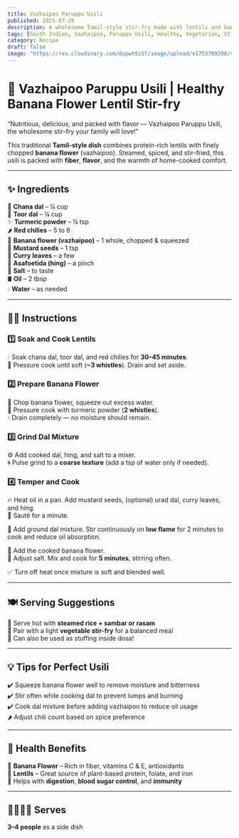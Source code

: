```yaml
---
title: Vazhaipoo Paruppu Usili  
published: 2025-07-28  
description: A wholesome Tamil-style stir-fry made with lentils and banana flower. Rich in protein and fiber, this traditional dish is both nourishing and flavorful.  
tags: [South Indian, Vazhaipoo, Paruppu Usili, Healthy, Vegetarian, Stir-Fry, Banana Flower]  
category: Recipe  
draft: false  
image: "https://res.cloudinary.com/dupwt6i5f/image/upload/v1753709200/vazhaipoo_paruppu_usili.jpg"  
---
```


# 🌼 Vazhaipoo Paruppu Usili | Healthy Banana Flower Lentil Stir-fry

“Nutritious, delicious, and packed with flavor — Vazhaipoo Paruppu Usili, the wholesome stir-fry your family will love!”

This traditional **Tamil-style dish** combines protein-rich lentils with finely chopped **banana flower** (vazhaipoo). Steamed, spiced, and stir-fried, this usili is packed with **fiber**, **flavor**, and the warmth of home-cooked comfort.

---

## ✨ Ingredients

🌱 **Chana dal** – ¼ cup  
🌱 **Toor dal** – ¼ cup  
✨ **Turmeric powder** – ¼ tsp  
🌶️ **Red chilies** – 5 to 6  
🌸 **Banana flower (vazhaipoo)** – 1 whole, chopped & squeezed  
🌾 **Mustard seeds** – 1 tsp  
🌿 **Curry leaves** – a few  
💨 **Asafoetida (hing)** – a pinch  
🧂 **Salt** – to taste  
🛢️ **Oil** – 2 tbsp  
💧 **Water** – as needed  

---

## 👩‍🍳 Instructions

### 1️⃣ Soak and Cook Lentils  
💧 Soak chana dal, toor dal, and red chilies for **30–45 minutes**.  
🍲 Pressure cook until soft (**~3 whistles**). Drain and set aside.

### 2️⃣ Prepare Banana Flower  
🔪 Chop banana flower, squeeze out excess water.  
🍛 Pressure cook with turmeric powder (**2 whistles**).  
💧 Drain completely — no moisture should remain.

### 3️⃣ Grind Dal Mixture  
⚙️ Add cooked dal, hing, and salt to a mixer.  
🌀 Pulse grind to a **coarse texture** (add a tsp of water only if needed).

### 4️⃣ Temper and Cook  
🔥 Heat oil in a pan. Add mustard seeds, (optional) urad dal, curry leaves, and hing.  
🌾 Sauté for a minute.

🥣 Add ground dal mixture. Stir continuously on **low flame** for 2 minutes to cook and reduce oil absorption.

🍛 Add the cooked banana flower.  
🧂 Adjust salt. Mix and cook for **5 minutes**, stirring often.

✅ Turn off heat once mixture is soft and blended well.

---

## 🍽️ Serving Suggestions

🍚 Serve hot with **steamed rice + sambar or rasam**  
🥦 Pair with a light **vegetable stir-fry** for a balanced meal  
🌿 Can also be used as stuffing inside dosa!

---

## 💡 Tips for Perfect Usili

✔️ Squeeze banana flower well to remove moisture and bitterness  
✔️ Stir often while cooking dal to prevent lumps and burning  
✔️ Cook dal mixture before adding vazhaipoo to reduce oil usage  
🌶️ Adjust chili count based on spice preference

---

## 🌿 Health Benefits

🌸 **Banana Flower** – Rich in fiber, vitamins C & E, antioxidants  
🍛 **Lentils** – Great source of plant-based protein, folate, and iron  
💪 Helps with **digestion**, **blood sugar control**, and **immunity**

---

## 👨‍👩‍👧‍👦 Serves

**3–4 people** as a side dish
